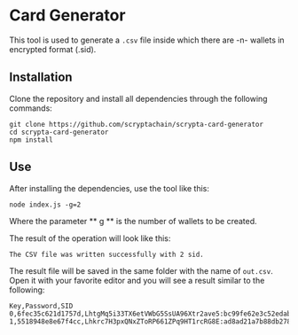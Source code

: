 # Card Generator

This tool is used to generate a `.csv` file inside which there are -n- wallets in encrypted format (.sid).

## Installation

Clone the repository and install all dependencies through the following commands:

```
git clone https://github.com/scryptachain/scrypta-card-generator
cd scrypta-card-generator
npm install
```

## Use

After installing the dependencies, use the tool like this:

```
node index.js -g=2
```
Where the parameter ** g ** is the number of wallets to be created.

The result of the operation will look like this:
```
The CSV file was written successfully with 2 sid.
```
The result file will be saved in the same folder with the name of `out.csv`. Open it with your favorite editor and you will see a result similar to the following:
```
Key,Password,SID
0,6fec35c621d1757d,LhtgMq5i33TX6etVWbG5SsUA96Xtr2ave5:bc99fe62e3c52edab89608b3d8a7d9af5bfd7a46dac4749a84df604a147e4ed0d29189be46bb57e329e544a35ac645a3c99b03335b61f83b9571e1e890d7d865da625967d49964c0692c5c72bbf5a4159f7d230c30db6c188e242ff9bf2d5b9d395d0467c0b1051048d1f2ecd1a2a68a1d28f36200d6c5c9f22fbed5d774101a6c86b96fd0aabc3fcd83e8b3f2a14e1452daba5bb0602b3cd9a2c15fb9c6cf873b86e91dec3402f4214375e15be4b2cf489f95da5e9b0d52b0e50dc8ef6db9dd
1,5518948e8e67f4cc,Lhkrc7H3pxQNxZToRP661ZPq9HT1rcRG8E:ad8ad21a7b88db27815c575134d479661c9fed11159f75cfec40c15e5ff813e34654125fab1804f095bfb26faac520494772f78f8914851032ec38a62735cee7283d4650b34cd6dce2555f25aaefe4f374d7eb61eea3c79dd8de2440f1874e95bdcd7a69f1204b79371d97dd6f01f96f257408037e41621e096b6a415ba4e8a6ae100a3430099950a9d2f15b245764c7f70e591027197aebc706aee7be64421725dfd05c708fd839ef481e5c464dc5b6125787dfa3d70084157b210a90c5011c
```
<!--stackedit_data:
eyJoaXN0b3J5IjpbLTEyMjkzNTM5NzRdfQ==
-->